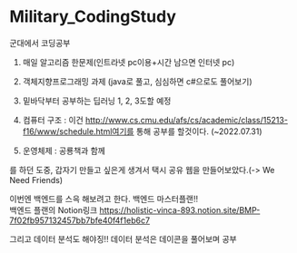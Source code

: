 # Military_CodingStudy
군대에서 코딩공부

1. 매일 알고리즘 한문제(인트라넷 pc이용+시간 남으면 인터넷 pc)
2. 객체지향프로그래밍 과제 (java로 풀고, 심심하면 c#으로도 풀어보기)
3. 밑바닥부터 공부하는 딥러닝 1, 2, 3도할 예정

4. 컴퓨터 구조
  : 이건 http://www.cs.cmu.edu/afs/cs/academic/class/15213-f16/www/schedule.html여기를 통해 공부를 할것이다. (~2022.07.31)
  
5. 운영체제
  : 공룡책과 함께
  
를 하던 도중, 갑자기 만들고 싶은게 생겨서 택시 공유 웹을 만들어보았다.(-> We Need Friends)

이번엔 백엔드를 스윽 해보려고 한다.
백엔드 마스터플랜!!  
백엔드 플랜의 Notion링크
https://holistic-vinca-893.notion.site/BMP-7f02fb957132457bb7bfe40f4f1eb6c7

그리고 데이터 분석도 해야징!!
데이터 분석은 데이콘을 풀어보며 공부
